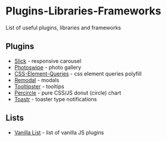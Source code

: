 # Plugins-Libraries-Frameworks
List of useful plugins, libraries and frameworks

## Plugins

- [Slick](https://kenwheeler.github.io/slick/) - responsive carousel
- [Photoswipe](http://photoswipe.com/) - photo gallery
- [CSS-Element-Queries](https://marcj.github.io/css-element-queries/) - css element queries polyfill
- [Remodal](https://github.com/VodkaBears/Remodal) - modals
- [Tooltipster](http://iamceege.github.io/tooltipster/) - tooltips
- [Percircle](https://github.com/toubou91/percircle) - pure CSS/JS donut (circle) chart
- [Toastr](https://github.com/johnpapa/toastr-bower) - toaster type notifications


## Lists
- [Vanilla List](http://www.vanillalist.com/) - list of vanilla JS plugins
